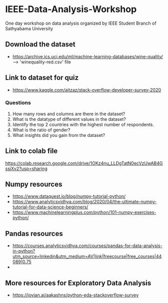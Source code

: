 # IEEE-Data-Analysis-Workshop
One day workshop on data analysis organized by IEEE Student Branch of Sathyabama University

## Download the dataset
* https://archive.ics.uci.edu/ml/machine-learning-databases/wine-quality/ --> 'winequality-red.csv' file

## Link to dataset for quiz
* https://www.kaggle.com/aitzaz/stack-overflow-developer-survey-2020
### Questions
1. How many rows and columns are there in the dataset?
2. What is the datatype of different values in the dataset?
3. Identify the top 2 countries with the highest number of respondents.
4. What is the ratio of gender?
5. What insights did you gain from the dataset?

## Link to colab file
https://colab.research.google.com/drive/1OKz4nu_LLDgTatN0ecVzUwAB4GssjXv2?usp=sharing

## Numpy resources
* https://www.dataquest.io/blog/numpy-tutorial-python/
* https://www.analyticsvidhya.com/blog/2020/04/the-ultimate-numpy-tutorial-for-data-science-beginners/
* https://www.machinelearningplus.com/python/101-numpy-exercises-python/

## Pandas resources
* https://courses.analyticsvidhya.com/courses/pandas-for-data-analysis-in-python?utm_source=linkedin&utm_medium=AV|link|freecourse|free_courses|44089|0.75
* 

## More resources for Exploratory Data Analysis
* https://jovian.ai/aakashns/python-eda-stackoverflow-survey
